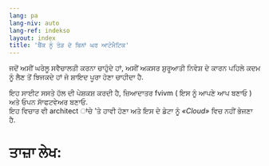 ```yaml
---
lang: pa
lang-niv: auto
lang-ref: indekso
layout: index
title: 'ਬੈਂਕ ਨੂੰ ਤੋੜ ਦੇ ਬਿਨਾਂ ਘਰ ਆਟੋਮੈਟਿਕ'
---
```

ਜਦੋਂ ਅਸੀਂ ਘਰੇਲੂ ਸਵੈਚਾਲਤੀ ਕਰਨਾ ਚਾਹੁੰਦੇ ਹਾਂ, ਅਸੀਂ ਅਕਸਰ ਸ਼ੁਰੂਆਤੀ ਨਿਵੇਸ਼ ਦੇ ਕਾਰਨ ਪਹਿਲੇ ਕਦਮ ਨੂੰ ਲੈਣ ਤੋਂ ਝਿਜਕਦੇ ਹਾਂ ਜੋ ਸ਼ਾਇਦ ਪੂਰਾ ਹੋਣਾ ਚਾਹੀਦਾ ਹੈ. 

ਇਹ ਸਾਈਟ ਸਸਤੇ ਹੱਲ ਦੀ ਪੇਸ਼ਕਸ਼ ਕਰਦੀ ਹੈ, ਜ਼ਿਆਦਾਤਰ fvivm   (  ਇਸ ਨੂੰ ਆਪਣੇ ਆਪ ਬਣਾਓ  )   ਅਤੇ ਓਪਨ ਸਾੱਫਟਵੇਅਰ ਬਣਾਓ.  
 ਇਹ ਵਿਚਾਰ ਵੀ architect ਾਂਚੇ 'ਤੇ ਹਾਵੀ ਹੋਣਾ ਅਤੇ ਇਸ ਦੇ ਡੇਟਾ ਨੂੰ   _«Cloud»_ ਵਿਚ ਨਹੀਂ ਭੇਜਣਾ ਹੈ.  


# ਤਾਜ਼ਾ ਲੇਖ:

